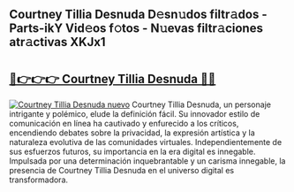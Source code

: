 ## Courtney Tillia Desnuda D𝚎sn𝚞dos filtr𝚊dos - Parts-ikY Vid𝚎os f𝚘tos - N𝚞evas filtr𝚊ciones atr𝚊ctivas XKJx1

# <h2><a href="http://mbc7bwr.tromn.icu/?c=Courtney+Tillia+Desnuda">🔗👉👉👉 Courtney Tillia Desnuda 🔗🔗</a></h2>

[![Courtney Tillia Desnuda nuevo](https://i.imgur.com/pEAQMta.gif)](http://mbc7bwr.tromn.icu/?c=Courtney+Tillia+Desnuda)
Courtney Tillia Desnuda, un personaje intrigante y polémico, elude la definición fácil. Su innovador estilo de comunicación en línea ha cautivado y enfurecido a los críticos, encendiendo debates sobre la privacidad, la expresión artística y la naturaleza evolutiva de las comunidades virtuales. Independientemente de sus esfuerzos futuros, su importancia en la era digital es innegable. Impulsada por una determinación inquebrantable y un carisma innegable, la presencia de Courtney Tillia Desnuda en el universo digital es transformadora.
